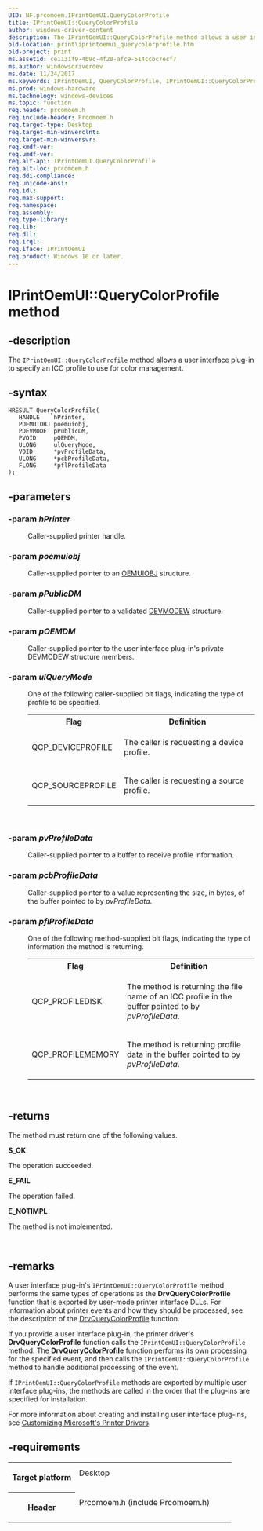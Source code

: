 ```yaml
---
UID: NF.prcomoem.IPrintOemUI.QueryColorProfile
title: IPrintOemUI::QueryColorProfile
author: windows-driver-content
description: The IPrintOemUI::QueryColorProfile method allows a user interface plug-in to specify an ICC profile to use for color management.
old-location: print\iprintoemui_querycolorprofile.htm
old-project: print
ms.assetid: ce1131f9-4b9c-4f20-afc9-514ccbc7ecf7
ms.author: windowsdriverdev
ms.date: 11/24/2017
ms.keywords: IPrintOemUI, QueryColorProfile, IPrintOemUI::QueryColorProfile
ms.prod: windows-hardware
ms.technology: windows-devices
ms.topic: function
req.header: prcomoem.h
req.include-header: Prcomoem.h
req.target-type: Desktop
req.target-min-winverclnt: 
req.target-min-winversvr: 
req.kmdf-ver: 
req.umdf-ver: 
req.alt-api: IPrintOemUI.QueryColorProfile
req.alt-loc: prcomoem.h
req.ddi-compliance: 
req.unicode-ansi: 
req.idl: 
req.max-support: 
req.namespace: 
req.assembly: 
req.type-library: 
req.lib: 
req.dll: 
req.irql: 
req.iface: IPrintOemUI
req.product: Windows 10 or later.
---
```


# IPrintOemUI::QueryColorProfile method



## -description
<p>The <code>IPrintOemUI::QueryColorProfile</code> method allows a user interface plug-in to specify an ICC profile to use for color management.</p>


## -syntax

````
HRESULT QueryColorProfile(
   HANDLE    hPrinter,
   POEMUIOBJ poemuiobj,
   PDEVMODE  pPublicDM,
   PVOID     pOEMDM,
   ULONG     ulQueryMode,
   VOID      *pvProfileData,
   ULONG     *pcbProfileData,
   FLONG     *pflProfileData
);
````


## -parameters
<dl>

### -param <i>hPrinter</i> 

<dd>
<p>Caller-supplied printer handle.</p>
</dd>

### -param <i>poemuiobj</i> 

<dd>
<p>Caller-supplied pointer to an <a href="..\printoem\ns-printoem--oemuiobj.md">OEMUIOBJ</a> structure.</p>
</dd>

### -param <i>pPublicDM</i> 

<dd>
<p>Caller-supplied pointer to a validated <a href="display.devmodew">DEVMODEW</a> structure.</p>
</dd>

### -param <i>pOEMDM</i> 

<dd>
<p>Caller-supplied pointer to the user interface plug-in's private DEVMODEW structure members.</p>
</dd>

### -param <i>ulQueryMode</i> 

<dd>
<p>One of the following caller-supplied bit flags, indicating the type of profile to be specified.</p>
<table>
<tr>
<th>Flag</th>
<th>Definition</th>
</tr>
<tr>
<td>
<p>QCP_DEVICEPROFILE</p>
</td>
<td>
<p>The caller is requesting a device profile.</p>
</td>
</tr>
<tr>
<td>
<p>QCP_SOURCEPROFILE</p>
</td>
<td>
<p>The caller is requesting a source profile.</p>
</td>
</tr>
</table>
<p> </p>
</dd>

### -param <i>pvProfileData</i> 

<dd>
<p>Caller-supplied pointer to a buffer to receive profile information.</p>
</dd>

### -param <i>pcbProfileData</i> 

<dd>
<p>Caller-supplied pointer to a value representing the size, in bytes, of the buffer pointed to by <i>pvProfileData</i>.</p>
</dd>

### -param <i>pflProfileData</i> 

<dd>
<p>One of the following method-supplied bit flags, indicating the type of information the method is returning.</p>
<table>
<tr>
<th>Flag</th>
<th>Definition</th>
</tr>
<tr>
<td>
<p>QCP_PROFILEDISK</p>
</td>
<td>
<p>The method is returning the file name of an ICC profile in the buffer pointed to by <i>pvProfileData</i>.</p>
</td>
</tr>
<tr>
<td>
<p>QCP_PROFILEMEMORY</p>
</td>
<td>
<p>The method is returning profile data in the buffer pointed to by <i>pvProfileData</i>.</p>
</td>
</tr>
</table>
<p> </p>
</dd>
</dl>

## -returns
<p>The method must return one of the following values.</p><dl>
<dt><b>S_OK</b></dt>
</dl><p>The operation succeeded.</p><dl>
<dt><b>E_FAIL</b></dt>
</dl><p>The operation failed.</p><dl>
<dt><b>E_NOTIMPL</b></dt>
</dl><p>The method is not implemented.</p>

<p> </p>

## -remarks
<p>A user interface plug-in's <code>IPrintOemUI::QueryColorProfile</code> method performs the same types of operations as the <b>DrvQueryColorProfile</b> function that is exported by user-mode printer interface DLLs. For information about printer events and how they should be processed, see the description of the <a href="..\winddiui\nf-winddiui-drvquerycolorprofile.md">DrvQueryColorProfile</a> function.</p>

<p>If you provide a user interface plug-in, the printer driver's <b>DrvQueryColorProfile</b> function calls the <code>IPrintOemUI::QueryColorProfile</code> method. The <b>DrvQueryColorProfile</b> function performs its own processing for the specified event, and then calls the <code>IPrintOemUI::QueryColorProfile</code> method to handle additional processing of the event.</p>

<p>If <code>IPrintOemUI::QueryColorProfile</code> methods are exported by multiple user interface plug-ins, the methods are called in the order that the plug-ins are specified for installation.</p>

<p>For more information about creating and installing user interface plug-ins, see <a href="NULL">Customizing Microsoft's Printer Drivers</a>.</p>

## -requirements
<table>
<tr>
<th width="30%">
<p>Target platform</p>
</th>
<td width="70%">
<dl>
<dt>Desktop</dt>
</dl>
</td>
</tr>
<tr>
<th width="30%">
<p>Header</p>
</th>
<td width="70%">
<dl>
<dt>Prcomoem.h (include Prcomoem.h)</dt>
</dl>
</td>
</tr>
</table>